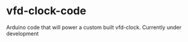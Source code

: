 # vfd-clock-code
Arduino code that will power a custom built vfd-clock. Currently under development
